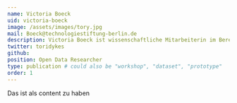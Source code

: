 ```yaml
---
name: Victoria Boeck
uid: victoria-boeck
image: /assets/images/tory.jpg
mail: Boeck@technologiestiftung-berlin.de
description: Victoria Boeck ist wissenschaftliche Mitarbeiterin im Bereich Open Data bei der Technologiestiftung Berlin. Sie studierte Public Policy an der Hertie School of Governance in Berlin. Der Fokus ihrer Arbeit liegt auf der Frage, wie Open Data Städte verändern kann und wie auch Verwaltungen Technologie und Daten nutzen können, um Prozesse und Services zu verbessern.
twitter: toridykes
github:
position: Open Data Researcher
type: publication # could also be "workshop", "dataset", "prototype"
order: 1
---
```



Das ist als content zu haben
